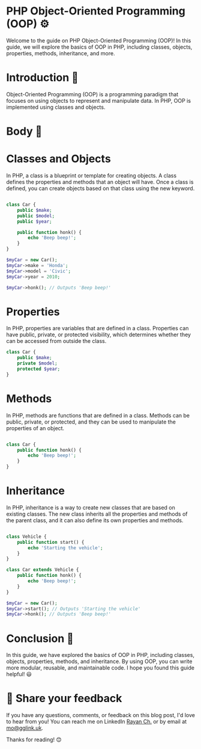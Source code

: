 # PHP Object-Oriented Programming (OOP) :gear:
Welcome to the guide on PHP Object-Oriented Programming (OOP)! In this guide, we will explore the basics of OOP in PHP, including classes, objects, properties, methods, inheritance, and more.

# Introduction :wave:
Object-Oriented Programming (OOP) is a programming paradigm that focuses on using objects to represent and manipulate data. In PHP, OOP is implemented using classes and objects.

# Body :muscle:
# Classes and Objects
In PHP, a class is a blueprint or template for creating objects. A class defines the properties and methods that an object will have. Once a class is defined, you can create objects based on that class using the new keyword.

```php

class Car {
    public $make;
    public $model;
    public $year;

    public function honk() {
        echo 'Beep beep!';
    }
}

$myCar = new Car();
$myCar->make = 'Honda';
$myCar->model = 'Civic';
$myCar->year = 2010;

$myCar->honk(); // Outputs 'Beep beep!'
```
# Properties
In PHP, properties are variables that are defined in a class. Properties can have public, private, or protected visibility, which determines whether they can be accessed from outside the class.

```php
class Car {
    public $make;
    private $model;
    protected $year;
}
```
# Methods
In PHP, methods are functions that are defined in a class. Methods can be public, private, or protected, and they can be used to manipulate the properties of an object.

```php

class Car {
    public function honk() {
        echo 'Beep beep!';
    }
}
```
# Inheritance
In PHP, inheritance is a way to create new classes that are based on existing classes. The new class inherits all the properties and methods of the parent class, and it can also define its own properties and methods.

```php

class Vehicle {
    public function start() {
        echo 'Starting the vehicle';
    }
}

class Car extends Vehicle {
    public function honk() {
        echo 'Beep beep!';
    }
}

$myCar = new Car();
$myCar->start(); // Outputs 'Starting the vehicle'
$myCar->honk(); // Outputs 'Beep beep!'
```
# Conclusion :clap:
In this guide, we have explored the basics of OOP in PHP, including classes, objects, properties, methods, and inheritance. By using OOP, you can write more modular, reusable, and maintainable code. I hope you found this guide helpful! :smiley:

# 📣 Share your feedback

If you have any questions, comments, or feedback on this blog post, I'd love to hear from you! You can reach me on LinkedIn [Rayan Ch.](https://www.linkedin.com/in/rayan-ch-b787ab224/) or by email at [mo@gglink.uk](mailto:mo@gglink.uk).

Thanks for reading! 😊
